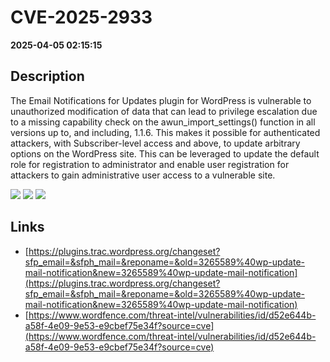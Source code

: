 # CVE-2025-2933

**2025-04-05 02:15:15**

## Description
The Email Notifications for Updates plugin for WordPress is vulnerable to unauthorized modification of data that can lead to privilege escalation due to a missing capability check on the awun_import_settings() function in all versions up to, and including, 1.1.6. This makes it possible for authenticated attackers, with Subscriber-level access and above, to update arbitrary options on the WordPress site. This can be leveraged to update the default role for registration to administrator and enable user registration for attackers to gain administrative user access to a vulnerable site.

![](https://img.shields.io/static/v1?label=Score&message=8.8&color=red)
![](https://img.shields.io/static/v1?label=Severity&message=HIGH&color=red)
![](https://img.shields.io/static/v1?label=CWE&message=Auth&color=green)

## Links
- [https://plugins.trac.wordpress.org/changeset?sfp_email=&sfph_mail=&reponame=&old=3265589%40wp-update-mail-notification&new=3265589%40wp-update-mail-notification](https://plugins.trac.wordpress.org/changeset?sfp_email=&sfph_mail=&reponame=&old=3265589%40wp-update-mail-notification&new=3265589%40wp-update-mail-notification)
- [https://www.wordfence.com/threat-intel/vulnerabilities/id/d52e644b-a58f-4e09-9e53-e9cbef75e34f?source=cve](https://www.wordfence.com/threat-intel/vulnerabilities/id/d52e644b-a58f-4e09-9e53-e9cbef75e34f?source=cve)
